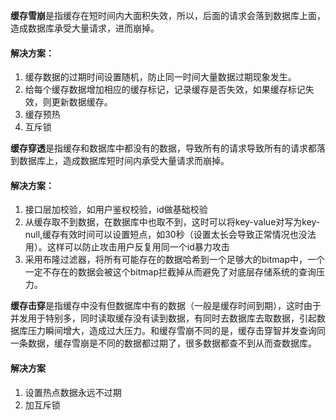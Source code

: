 **缓存雪崩**是指缓存在短时间内大面积失效，所以，后面的请求会落到数据库上面，造成数据库承受大量请求，进而崩掉。
#### 解决方案：
1. 缓存数据的过期时间设置随机，防止同一时间大量数据过期现象发生。
2. 给每个缓存数据增加相应的缓存标记，记录缓存是否失效，如果缓存标记失效，则更新数据缓存。
3. 缓存预热
4. 互斥锁    

**缓存穿透**是指缓存和数据库中都没有的数据，导致所有的请求导致所有的请求都落到数据库上，造成数据库短时间内承受大量请求而崩掉。
#### 解决方案：
1. 接口层加校验，如用户鉴权校验，id做基础校验
2. 从缓存取不到数据，在数据库中也取不到，这时可以将key-value对写为key-null,缓存有效时间可以设置短点，如30秒（设置太长会导致正常情况也没法用）。这样可以防止攻击用户反复用同一个id暴力攻击
3. 采用布隆过滤器，将所有可能存在的数据哈希到一个足够大的bitmap中，一个一定不存在的数据会被这个bitmap拦截掉从而避免了对底层存储系统的查询压力。

**缓存击穿**是指缓存中没有但数据库中有的数据（一般是缓存时间到期），这时由于并发用于特别多，同时读取缓存没有读到数据，有同时去数据库去取数据，引起数据库压力瞬间增大，造成过大压力。和缓存雪崩不同的是，缓存击穿智并发查询同一条数据，缓存雪崩是不同的数据都过期了，很多数据都查不到从而查数据库。
#### 解决方案
1. 设置热点数据永远不过期
2. 加互斥锁
